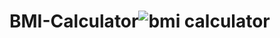 # BMI-Calculator![bmi calculator](https://github.com/Oluwajimi06/BMI-Calculator/assets/132276583/c499544e-9d59-483c-8b49-5e587d9fb41d)
